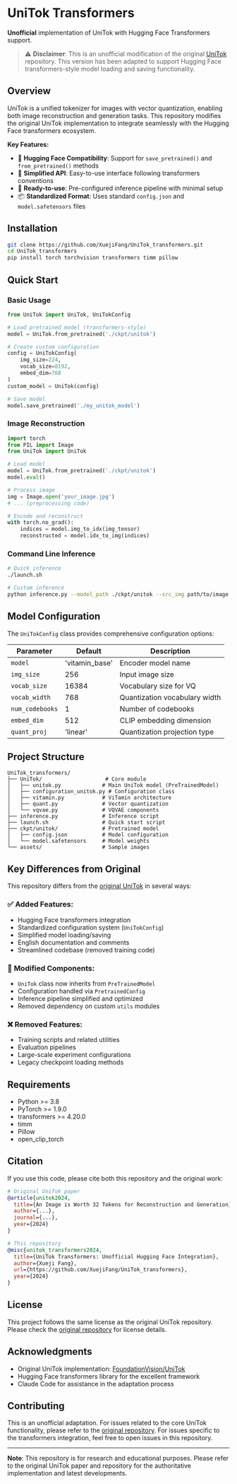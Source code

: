 # UniTok Transformers

**Unofficial** implementation of UniTok with Hugging Face Transformers support.

> ⚠️ **Disclaimer**: This is an unofficial modification of the original [UniTok](https://github.com/FoundationVision/UniTok) repository. This version has been adapted to support Hugging Face transformers-style model loading and saving functionality.

## Overview

UniTok is a unified tokenizer for images with vector quantization, enabling both image reconstruction and generation tasks. This repository modifies the original UniTok implementation to integrate seamlessly with the Hugging Face transformers ecosystem.

**Key Features:**
- 🤗 **Hugging Face Compatibility**: Support for `save_pretrained()` and `from_pretrained()` methods
- 🎯 **Simplified API**: Easy-to-use interface following transformers conventions  
- 🚀 **Ready-to-use**: Pre-configured inference pipeline with minimal setup
- 📦 **Standardized Format**: Uses standard `config.json` and `model.safetensors` files

## Installation

```bash
git clone https://github.com/XuejiFang/UniTok_transformers.git
cd UniTok_transformers
pip install torch torchvision transformers timm pillow
```

## Quick Start

### Basic Usage

```python
from UniTok import UniTok, UniTokConfig

# Load pretrained model (transformers-style)
model = UniTok.from_pretrained('./ckpt/unitok')

# Create custom configuration
config = UniTokConfig(
    img_size=224,
    vocab_size=8192,
    embed_dim=768
)
custom_model = UniTok(config)

# Save model
model.save_pretrained('./my_unitok_model')
```

### Image Reconstruction

```python
import torch
from PIL import Image
from UniTok import UniTok

# Load model
model = UniTok.from_pretrained('./ckpt/unitok')
model.eval()

# Process image
img = Image.open('your_image.jpg')
# ... (preprocessing code)

# Encode and reconstruct
with torch.no_grad():
    indices = model.img_to_idx(img_tensor)
    reconstructed = model.idx_to_img(indices)
```

### Command Line Inference

```bash
# Quick inference
./launch.sh

# Custom inference
python inference.py --model_path ./ckpt/unitok --src_img path/to/image.jpg --rec_img output.png
```

## Model Configuration

The `UniTokConfig` class provides comprehensive configuration options:

| Parameter | Default | Description |
|-----------|---------|-------------|
| `model` | 'vitamin_base' | Encoder model name |
| `img_size` | 256 | Input image size |
| `vocab_size` | 16384 | Vocabulary size for VQ |
| `vocab_width` | 768 | Quantization vocabulary width |
| `num_codebooks` | 1 | Number of codebooks |
| `embed_dim` | 512 | CLIP embedding dimension |
| `quant_proj` | 'linear' | Quantization projection type |

## Project Structure

```
UniTok_transformers/
├── UniTok/                    # Core module
│   ├── unitok.py             # Main UniTok model (PreTrainedModel)
│   ├── configuration_unitok.py # Configuration class
│   ├── vitamin.py            # ViTamin architecture
│   ├── quant.py              # Vector quantization
│   └── vqvae.py              # VQVAE components
├── inference.py              # Inference script
├── launch.sh                 # Quick start script
├── ckpt/unitok/              # Pretrained model
│   ├── config.json           # Model configuration
│   └── model.safetensors     # Model weights
└── assets/                   # Sample images
```

## Key Differences from Original

This repository differs from the [original UniTok](https://github.com/FoundationVision/UniTok) in several ways:

### ✅ **Added Features:**
- Hugging Face transformers integration
- Standardized configuration system (`UniTokConfig`)
- Simplified model loading/saving
- English documentation and comments
- Streamlined codebase (removed training code)

### 🔄 **Modified Components:**
- `UniTok` class now inherits from `PreTrainedModel`
- Configuration handled via `PretrainedConfig`
- Inference pipeline simplified and optimized
- Removed dependency on custom `utils` modules

### ❌ **Removed Features:**
- Training scripts and related utilities
- Evaluation pipelines
- Large-scale experiment configurations
- Legacy checkpoint loading methods

## Requirements

- Python >= 3.8
- PyTorch >= 1.9.0
- transformers >= 4.20.0
- timm
- Pillow
- open_clip_torch

## Citation

If you use this code, please cite both this repository and the original work:

```bibtex
# Original UniTok paper
@article{unitok2024,
  title={An Image is Worth 32 Tokens for Reconstruction and Generation},
  author={...},
  journal={...},
  year={2024}
}

# This repository
@misc{unitok_transformers2024,
  title={UniTok Transformers: Unofficial Hugging Face Integration},
  author={Xueji Fang},
  url={https://github.com/XuejiFang/UniTok_transformers},
  year={2024}
}
```

## License

This project follows the same license as the original UniTok repository. Please check the [original repository](https://github.com/FoundationVision/UniTok) for license details.

## Acknowledgments

- Original UniTok implementation: [FoundationVision/UniTok](https://github.com/FoundationVision/UniTok)
- Hugging Face transformers library for the excellent framework
- Claude Code for assistance in the adaptation process

## Contributing

This is an unofficial adaptation. For issues related to the core UniTok functionality, please refer to the [original repository](https://github.com/FoundationVision/UniTok). For issues specific to the transformers integration, feel free to open issues in this repository.

---

**Note**: This repository is for research and educational purposes. Please refer to the original UniTok paper and repository for the authoritative implementation and latest developments.